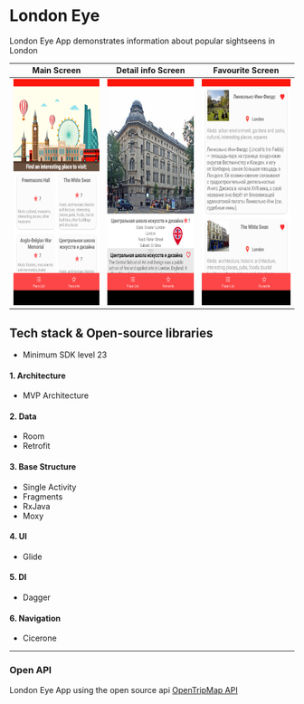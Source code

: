 # London Eye
 London Eye App demonstrates information about popular sightseens in London
 
 | Main Screen | Detail info Screen | Favourite Screen |
| ------------- | ------------- |------------- |
| <img src="app/src/main/res/drawable/main_places_screen.png" width="200" height="400" /> | <img src="app/src/main/res/drawable/place_info_screen.png" width="200" height="400" /> | <img src="app/src/main/res/drawable/favourite_places_screen.png" width="200" height="400" />

## Tech stack & Open-source libraries
* Minimum SDK level 23
#### 1. Architecture
* MVP Architecture
#### 2. Data
* Room
* Retrofit
#### 3. Base Structure
* Single Activity
* Fragments
* RxJava
* Moxy
#### 4. UI
* Glide
#### 5. DI
* Dagger
#### 6. Navigation
* Cicerone
________

### Open API
London Eye App using the open source api [OpenTripMap API](https://opentripmap.io/product)
